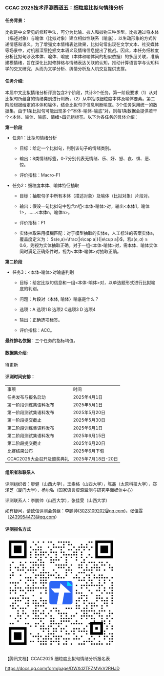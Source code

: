 ### CCAC 2025技术评测赛道五：细粒度比拟句情绪分析

#### 任务背景：

比拟是中文常见的修辞手法，可分为比喻、拟人和拟物三种类型。比拟通过将本体（描述对象）与喻体（比拟对象）建立相似性联系（喻底），以生动形象的方式传递情感和语义。为了增强文本情绪表达效果，比拟句常出现在文学文本、社交媒体等场景中，对机器深层挖掘文本语义及情绪信息提出了挑战。因此，本任务细粒度分析比拟句涉及本体、喻体、喻底（本体和喻体间的相似依据）的多层关联，准确建模情绪，旨在深化比拟修辞格与情绪表达关联的认知，推动计算语言学与认知科学的交叉研究，从而为文学分析、舆情分析及人机交互提供支撑。

#### 任务介绍:

本届中文比拟情绪分析评测包含2个阶段，共计3个任务。第一阶段要求（1）从对比拟句所蕴含的情绪类别进行判断，（2）从中抽取细粒度本体及喻体要素。第二阶段根据给定的本体和喻体，结合比拟句子信息判断喻底。3个任务采用统一的数据集，由于1条比拟句可能出现多个“本体-喻体-喻底”对，则每1条数据会提供若干个<本体、喻体、喻底、情绪>四元组标签。以下为各任务的具体介绍：

**第一阶段**

- 任务1：比拟句情绪分析

   - 目标：给定一个比拟句，判别该句子的情绪类别。

   - 输出：8类情绪标签，0-7分别代表无情绪、乐、好、怒、哀、惧、恶、惊。

   - 评价指标：Macro-F1


- 任务2：细粒度本体、喻体特征抽取

   - 目标：抽取句子中所有本体（描述对象）及喻体（比拟对象）片段对。

    - 输出：假设一句比拟句中包含n组<本体-喻体>对，输出<本体1，喻体1>，......<本体n，喻体n>。

   - 评价指标：F1
   
   - 实体抽取采用模糊匹配：对于模型抽取的实体e，人工标注的答案实体a，覆盖度定义为： $s(e,a)=\frac{|e\cap a|}{|e\cup a|}$，若$s(e,a)\ge 0.6$，则视为实体抽取正确。对于一组<本体-喻体>对，需本体、喻体实体同时满足正确条件时，视为<本体-喻体>对抽取正确。

**第二阶段**

- 任务3：<本体-喻体>对喻底判别

   - 目标：给定比拟句信息和一组<本体-喻体>对，以单选题形式进行比拟喻底的判别。

   - 问题：片段对〈本体, 喻体〉喻底是什么？

   - 选项：A 选项1 B 选项2 C选项3 D 选项4

   - 输出：正确选项标签。

   - 评价指标：ACC。

**最终排名依据**：三个任务的指标均值。

#### 数据集介绍:

待更新

#### 评测时间安排：
|                            |                    |
| -------------------------- | ------------------ |
| 事项                       | 时间               |
| 任务发布与报名启动         | 2025年4月1日       |
| 第一阶段训练集语料发布     | 2025年5月1日       |
| 第一阶段测试集语料发布     | 2025年5月20日      |
| 第一阶段提交截止           | 2025年5月30日      |
| 第二阶段训练集语料发布     | 2025年6月1日      |
| 第二阶段测试集语料发布 | 2025年6月15日 |
| 第二阶段提交截止         | 2025年6月20日     |
| 比赛结果公布               | 2025年6月下旬      |
|CCAC2025大会召开及颁奖典礼 | 2025年7月18日-20日|

#### 组织者和联系人

评测组织者：廖健（山西大学），王素格（山西大学），陈鑫（太原科技大学），郑泽芝（厦门大学），杨尔弘（国家语言资源监测与研究平面媒体中心）

评测联系人：李鹏帅（山西大学），张佳雯（山西大学）

如有疑问，请致信评测会务组：李鹏帅(3023109202@qq.com)，张佳雯（2439954473@qq.com）


#### 评测报名方式

![CCAC2025 细粒度比拟句情绪分析报名表二维码.png](https://github.com/sxu-nlp/Bini-EmoAnalysis/blob/main/baoming.png)

【腾讯文档】CCAC2025 细粒度比拟句情绪分析报名表

https://docs.qq.com/form/page/DWXd2TFZMVkV2RHJD
